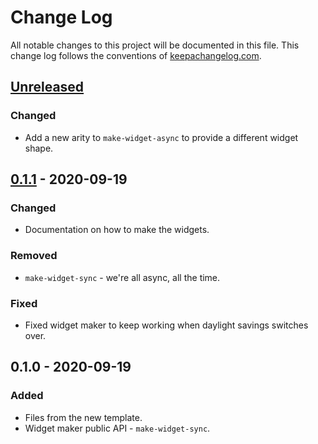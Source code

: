 # Change Log
All notable changes to this project will be documented in this file. This change log follows the conventions of [keepachangelog.com](http://keepachangelog.com/).

## [Unreleased]
### Changed
- Add a new arity to `make-widget-async` to provide a different widget shape.

## [0.1.1] - 2020-09-19
### Changed
- Documentation on how to make the widgets.

### Removed
- `make-widget-sync` - we're all async, all the time.

### Fixed
- Fixed widget maker to keep working when daylight savings switches over.

## 0.1.0 - 2020-09-19
### Added
- Files from the new template.
- Widget maker public API - `make-widget-sync`.

[Unreleased]: https://github.com/your-name/emr_cli/compare/0.1.1...HEAD
[0.1.1]: https://github.com/your-name/emr_cli/compare/0.1.0...0.1.1
